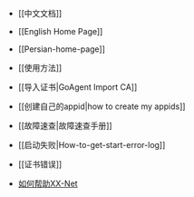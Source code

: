 * [[中文文档]]
* [[English Home Page]]
* [[Persian-home-page]]
  
* [[使用方法]]
* [[导入证书|GoAgent Import CA]]
* [[创建自己的appid|how to create my appids]]
  
* [[故障速查|故障速查手册]]
* [[启动失败|How-to-get-start-error-log]]
* [[证书错误]]

* [如何帮助XX-Net](https://github.com/XX-net/XX-Net/wiki/How-to-contribute)
